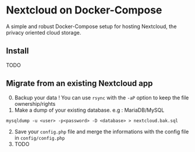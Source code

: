 # Nextcloud on Docker-Compose

A simple and robust Docker-Compose setup for hosting Nextcloud, the privacy oriented cloud storage.

## Install

TODO

## Migrate from an existing Nextcloud app

0. Backup your data ! You can use `rsync` with the `-aP` option to keep the file ownership/rights
1. Make a dump of your existing database. e.g : MariaDB/MySQL
```
mysqldump -u <user> -p<password> -D <database> > nextcloud.bak.sql
```
2. Save your `config.php` file and merge the informations with the config file in `config/config.php`
3. TODO